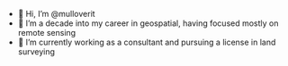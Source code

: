 - 👋 Hi, I’m @mulloverit
- 👀 I’m a decade into my career in geospatial, having focused mostly on remote sensing
- 🌱 I’m currently working as a consultant and pursuing a license in land surveying


<!---
mulloverit/mulloverit is a ✨ special ✨ repository because its `README.md` (this file) appears on your GitHub profile.
You can click the Preview link to take a look at your changes.
--->
